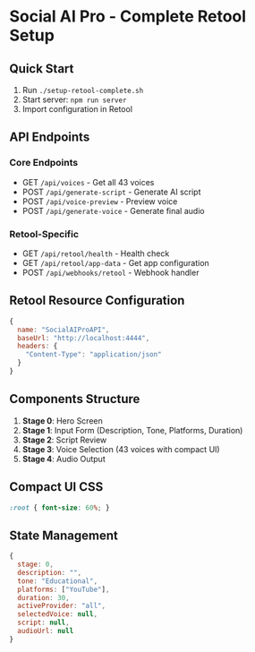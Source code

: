 # Social AI Pro - Complete Retool Setup

## Quick Start
1. Run `./setup-retool-complete.sh`
2. Start server: `npm run server`
3. Import configuration in Retool

## API Endpoints

### Core Endpoints
- GET `/api/voices` - Get all 43 voices
- POST `/api/generate-script` - Generate AI script
- POST `/api/voice-preview` - Preview voice
- POST `/api/generate-voice` - Generate final audio

### Retool-Specific
- GET `/api/retool/health` - Health check
- GET `/api/retool/app-data` - Get app configuration
- POST `/api/webhooks/retool` - Webhook handler

## Retool Resource Configuration
```javascript
{
  name: "SocialAIProAPI",
  baseUrl: "http://localhost:4444",
  headers: {
    "Content-Type": "application/json"
  }
}
```

## Components Structure
1. **Stage 0**: Hero Screen
2. **Stage 1**: Input Form (Description, Tone, Platforms, Duration)
3. **Stage 2**: Script Review
4. **Stage 3**: Voice Selection (43 voices with compact UI)
5. **Stage 4**: Audio Output

## Compact UI CSS
```css
:root { font-size: 60%; }
```

## State Management
```javascript
{
  stage: 0,
  description: "",
  tone: "Educational",
  platforms: ["YouTube"],
  duration: 30,
  activeProvider: "all",
  selectedVoice: null,
  script: null,
  audioUrl: null
}
```
